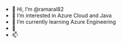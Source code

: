 - 👋 Hi, I’m @ramaral82
- 👀 I’m interested in Azure Cloud and Java
- 🌱 I’m currently learning Azure Engineering
- 💞️
- 📫 

<!---
ramaral82/ramaral82 is a ✨ special ✨ repository because its `README.md` (this file) appears on your GitHub profile.
You can click the Preview link to take a look at your changes.
--->
